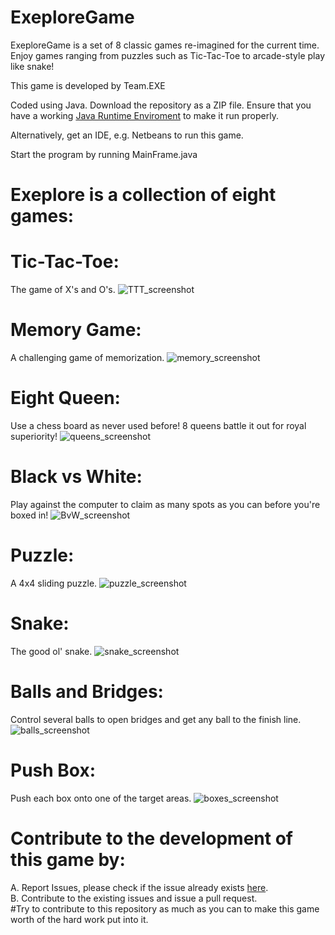 # ExeploreGame

ExeploreGame is a set of 8 classic games re-imagined for the current time.  
Enjoy games ranging from puzzles such as Tic-Tac-Toe to arcade-style play like snake!


This game is developed by Team.EXE

Coded using Java.
Download the repository as a ZIP file.
Ensure that you have a working [Java Runtime Enviroment](http://www.oracle.com/technetwork/java/javase/downloads/jre8-downloads-2133155.html) to make it run properly.

Alternatively, get an IDE, e.g. Netbeans to run this game.

Start the program by running MainFrame.java

# Exeplore is a collection of eight games:
  # Tic-Tac-Toe:
The game of X's and O's.
![TTT_screenshot](/screenshots/tictactoe.PNG)
  # Memory Game:
A challenging game of memorization.
![memory_screenshot](/screenshots/memory.PNG)
  # Eight Queen:
Use a chess board as never used before! 8 queens battle it out for royal superiority!
![queens_screenshot](/screenshots/queen.PNG)
  # Black vs White:
 Play against the computer to claim as many spots as you can before you're boxed in!
 ![BvW_screenshot](/screenshots/blackvswhite.PNG)
  # Puzzle:
 A 4x4 sliding puzzle.
 ![puzzle_screenshot](/screenshots/puzzle.PNG)
  # Snake:
 The good ol' snake.
 ![snake_screenshot](/screenshots/snake.PNG)
  # Balls and Bridges:
 Control several balls to open bridges and get any ball to the finish line.
 ![balls_screenshot](/screenshots/ballsNbridges.PNG)
  # Push Box:
 Push each box onto one of the target areas.
 ![boxes_screenshot](/screenshots/boxes.PNG)

# Contribute to the development of this game by:
A. Report Issues, please check if the issue already exists [here](https://github.com/srbcheema1/ExeploreGame/issues).<br>
B. Contribute to the existing issues and issue a pull request.<br>
#Try to contribute to this repository as much as you can to make this game worth of the hard work put into it.
